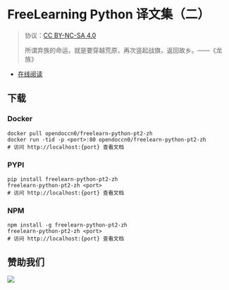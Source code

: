 # FreeLearning Python 译文集（二）

> 协议：[CC BY-NC-SA 4.0](http://creativecommons.org/licenses/by-nc-sa/4.0/)
> 
> 所谓弃族的命运，就是要穿越荒原，再次竖起战旗，返回故乡。——《龙族》

* [在线阅读](https://flpy2.flygon.net)


## 下载

### Docker

```
docker pull opendoccn0/freelearn-python-pt2-zh
docker run -tid -p <port>:80 opendoccn0/freelearn-python-pt2-zh
# 访问 http://localhost:{port} 查看文档
```

### PYPI

```
pip install freelearn-python-pt2-zh
freelearn-python-pt2-zh <port>
# 访问 http://localhost:{port} 查看文档
```

### NPM

```
npm install -g freelearn-python-pt2-zh
freelearn-python-pt2-zh <port>
# 访问 http://localhost:{port} 查看文档
```

## 赞助我们

![](https://img-blog.csdnimg.cn/20200112005920729.png)
